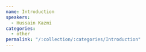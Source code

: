 ```yaml
---
name: Introduction
speakers:
  - Hussain Kazmi
categories:
  - other
permalink: "/:collection/:categories/Introduction"
---
```


<!-- ##### :tv: [Watch Live Recording!]() -->
